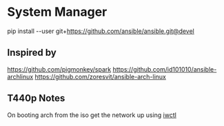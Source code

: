 # System Manager

pip install --user git+https://github.com/ansible/ansible.git@devel

## Inspired by

https://github.com/pigmonkey/spark
https://github.com/id101010/ansible-archlinux
https://github.com/zoresvit/ansible-arch-linux

## T440p Notes

On booting arch from the iso get the network up using [iwctl](https://wiki.archlinux.org/index.php/Iwd)
